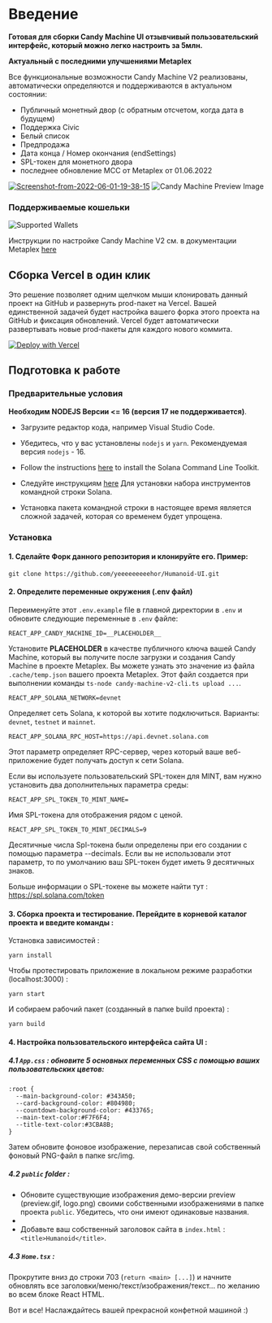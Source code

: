 # Введение

**Готовая для сборки Candy Machine UI отзывчивый пользовательский интерфейс, который можно легко настроить за 5млн.**

**Актуальный с последними улучшениями Metaplex**

Все функциональные возможности Candy Machine V2 реализованы, автоматически определяются и поддерживаются в актуальном состоянии:

 - Публичный монетный двор (с обратным отсчетом, когда дата в будущем)
 - Поддержка Civic
 - Белый список
 - Предпродажа
 - Дата конца / Номер окончания (endSettings)
 - SPL-токен для монетного двора
 - последнее обновление MCC от Metaplex от 01.06.2022

<a href="https://ibb.co/wrk92z6"><img src="https://i.ibb.co/LhFLsZp/Screenshot-from-2022-06-01-19-38-15.png" alt="Screenshot-from-2022-06-01-19-38-15" border="0"></a>
![Candy Machine Preview Image](https://ibb.co/wrk92z6)

### Поддерживаемые кошельки

![Supported Wallets](https://i.ibb.co/DC6Wt66/wallets.png)

Инструкции по настройке Candy Machine V2 см. в документации Metaplex [here](https://docs.metaplex.com/candy-machine-v2/Introduction)

## Сборка Vercel в один клик 

Это решение позволяет одним щелчком мыши клонировать данный проект на GitHub и развернуть prod-пакет на Vercel.
Вашей единственной задачей будет настройка вашего форка этого проекта на GitHub и фиксация обновлений.
Vercel будет автоматически развертывать новые prod-пакеты для каждого нового коммита.

[![Deploy with Vercel](https://vercel.com/button)](https://vercel.com/new/clone?repository-url=https%3A%2F%2Fgithub.com%2FFulgurus%2Fcandy-machine-v2-responsive-ui&env=REACT_APP_CANDY_MACHINE_ID,REACT_APP_SOLANA_NETWORK,REACT_APP_SOLANA_RPC_HOST&envDescription=Populate%20REACT_APP_CANDY_MACHINE_ID%20with%20your%20candy%20machine%20public%20key%2C%20REACT_APP_SOLANA_NETWORK%20with%20the%20solana%20network%20(devnet%2Fmainnet-beta)%20and%20REACT_APP_SOLANA_RPC_HOST%20with%20the%20RPC%20URL%20(example%20for%20devnet%20%3A%20https%3A%2F%2Fapi.devnet.solana.com)&envLink=https%3A%2F%2Fdocs.solana.com%2Fcluster%2Frpc-endpoints%23mainnet-beta&demo-title=My%20Demo%20Mint%20Page&demo-description=A%20one-click%20generated%20solana%20minting%20responsive%20website.&demo-url=https%3A%2F%2Fwww.mintgatsbyclub.net%2F&demo-image=https%3A%2F%2Fi.ibb.co%2FyPrdrrF%2Fcmv2.png)

## Подготовка к работе

### Предварительные условия

**Необходим NODEJS Версии <= 16 (версия 17 не поддерживается)**.

* Загрузите редактор кода, например Visual Studio Code.

* Убедитесь, что у вас установлены `nodejs` и `yarn`. Рекомендуемая версия `nodejs` - 16.

* Follow the instructions [here](https://docs.solana.com/cli/install-solana-cli-tools) to install the Solana Command Line Toolkit.

* Следуйте инструкциям [here](https://hackmd.io/@levicook/HJcDneEWF) Для установки набора инструментов командной строки Solana.

* Установка пакета командной строки в настоящее время является сложной задачей, которая со временем будет упрощена.

### Установка

#### 1. Сделайте Форк данного репозитория и клонируйте его. Пример:

```
git clone https://github.com/yeeeeeeeeehor/Humanoid-UI.git
```

#### 2. Определите переменные окружения (.env файл)

Переименуйте этот `.env.example` file в главной директории в `.env` и обновите следующие переменные в `.env` файле:

```
REACT_APP_CANDY_MACHINE_ID=__PLACEHOLDER__
```
Установите __PLACEHOLDER__ в качестве публичного ключа вашей Candy Machine, который вы получите после загрузки и создания Candy Machine в проекте Metaplex. 
Вы можете узнать это значение из файла `.cache/temp.json` вашего проекта Metaplex. 
Этот файл создается при выполнении команды `ts-node candy-machine-v2-cli.ts upload ...`.
```
REACT_APP_SOLANA_NETWORK=devnet
```

Определяет сеть Solana, к которой вы хотите подключиться. Варианты: `devnet`, `testnet` и `mainnet`.

```
REACT_APP_SOLANA_RPC_HOST=https://api.devnet.solana.com
```

Этот параметр определяет RPC-сервер, через который ваше веб-приложение будет получать доступ к сети Solana.


Если вы используете пользовательский SPL-токен для MINT, вам нужно установить два дополнительных параметра среды:


```
REACT_APP_SPL_TOKEN_TO_MINT_NAME=
```

Имя SPL-токена для отображения рядом с ценой.

```
REACT_APP_SPL_TOKEN_TO_MINT_DECIMALS=9
```

Десятичные числа Spl-токена были определены при его создании с помощью параметра --decimals. 
Если вы не использовали этот параметр, то по умолчанию ваш SPL-токен будет иметь 9 десятичных знаков.

Больше информации о SPL-токене вы можете найти тут : https://spl.solana.com/token

#### 3. Сборка проекта и тестирование. Перейдите в корневой каталог проекта и введите команды :

Установка зависимостей :

```
yarn install
```

Чтобы протестировать приложение в локальном режиме разработки (localhost:3000) :

```
yarn start
```

И собираем рабочий пакет (созданный в папке build проекта) :

```
yarn build
```

#### 4. Настройка пользовательского интерфейса сайта UI :

##### 4.1 `App.css` : обновите 5 основных переменных CSS с помощью ваших пользовательских цветов:

```
:root {
  --main-background-color: #343A50;
  --card-background-color: #804980;
  --countdown-background-color: #433765;
  --main-text-color:#F7F6F4;
  --title-text-color:#3CBA8B;
}
```

Затем обновите фоновое изображение, перезаписав свой собственный фоновый PNG-файл в папке src/img.

##### 4.2 `public` folder :

- Обновите существующие изображения демо-версии preview (preview.gif, logo.png) своими собственными изображениями в папке проекта `public`. Убедитесь, что они имеют одинаковые названия.
- 
- Добавьте ваш собственный заголовок сайта в `index.html` : `<title>Humanoid</title>`.

##### 4.3 `Home.tsx` :

Прокрутите вниз до строки 703 (`return <main> [...]`) и начните обновлять все заголовки/меню/текст/изображения/текст... по желанию во всем блоке React HTML.

Вот и все! Наслаждайтесь вашей прекрасной конфетной машиной :)


